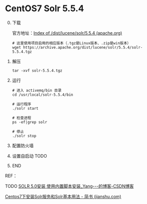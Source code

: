 # CentOS7 Solr 5.5.4

0. 下载

   官方地址：[Index of /dist/lucene/solr/5.5.4 (apache.org)](https://archive.apache.org/dist/lucene/solr/5.5.4/)

   ```shell
   # 这里使用项目启用的相应版本（.tgz是Linux版本、.zip是win版本）
   wget https://archive.apache.org/dist/lucene/solr/5.5.4/solr-5.5.4.tgz
   ```
   
1. 解压

   ```shell
   tar -xvf solr-5.5.4.tgz
   ```
   
2. 运行

   ```shell
   # 进入 activemq/bin 目录
   cd /usr/local/solr-5.5.4/bin
   
   # 运行程序
   ./solr start
   
   # 检查进程
   ps -ef|grep solr
   
   # 停止
   ./solr stop
   ```

   

3. 配置防火墙

   

4. 设置自启动 TODO

   

5. END

REF：

TODO [SOLR 5.0安装 使用内置脚本安装_Yang---的博客-CSDN博客](https://blog.csdn.net/u011513049/article/details/44887519)

[Centos7下安装Solr服务和Solr基本用法 - 简书 (jianshu.com)](https://www.jianshu.com/p/46af12966ac5)
